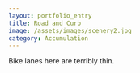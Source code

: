 ```yaml
---
layout: portfolio_entry
title: Road and Curb
image: /assets/images/scenery2.jpg
category: Accumulation
---
```

Bike lanes here are terribly thin.
